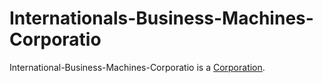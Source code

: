 # Internationals-Business-Machines-Corporatio

International-Business-Machines-Corporatio is a [Corporation](240000000.md).
